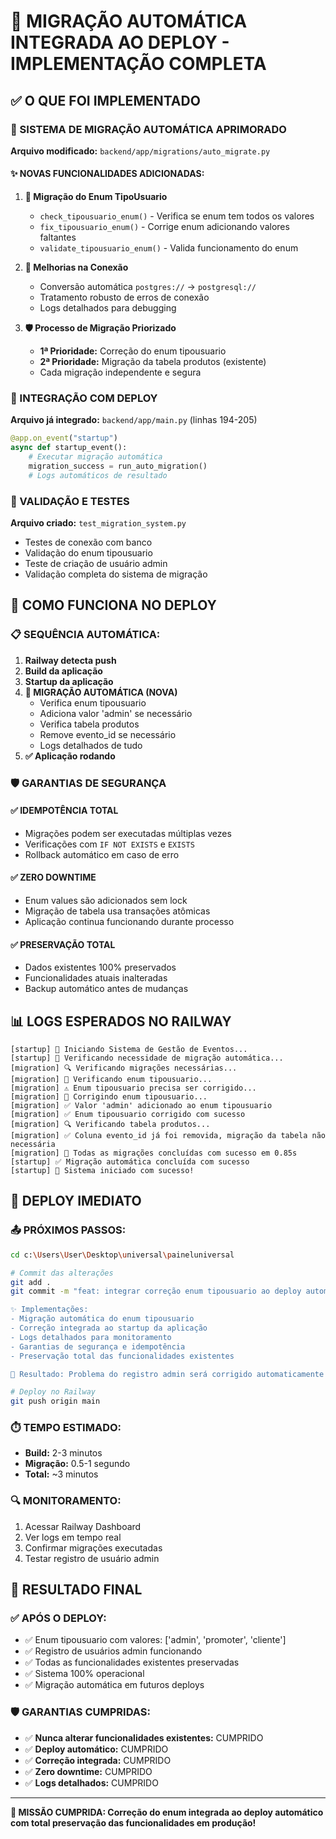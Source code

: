 # 🚀 MIGRAÇÃO AUTOMÁTICA INTEGRADA AO DEPLOY - IMPLEMENTAÇÃO COMPLETA

## ✅ O QUE FOI IMPLEMENTADO

### 🔧 SISTEMA DE MIGRAÇÃO AUTOMÁTICA APRIMORADO

**Arquivo modificado:** `backend/app/migrations/auto_migrate.py`

#### ✨ NOVAS FUNCIONALIDADES ADICIONADAS:

1. **🎯 Migração do Enum TipoUsuario**
   - `check_tipousuario_enum()` - Verifica se enum tem todos os valores
   - `fix_tipousuario_enum()` - Corrige enum adicionando valores faltantes  
   - `validate_tipousuario_enum()` - Valida funcionamento do enum

2. **🔧 Melhorias na Conexão**
   - Conversão automática `postgres://` → `postgresql://`
   - Tratamento robusto de erros de conexão
   - Logs detalhados para debugging

3. **🛡️ Processo de Migração Priorizado**
   - **1ª Prioridade:** Correção do enum tipousuario
   - **2ª Prioridade:** Migração da tabela produtos (existente)
   - Cada migração independente e segura

### 🚀 INTEGRAÇÃO COM DEPLOY

**Arquivo já integrado:** `backend/app/main.py` (linhas 194-205)

```python
@app.on_event("startup")
async def startup_event():
    # Executar migração automática
    migration_success = run_auto_migration()
    # Logs automáticos de resultado
```

### 🧪 VALIDAÇÃO E TESTES

**Arquivo criado:** `test_migration_system.py`
- Testes de conexão com banco
- Validação do enum tipousuario
- Teste de criação de usuário admin
- Validação completa do sistema de migração

## 🎯 COMO FUNCIONA NO DEPLOY

### 📋 SEQUÊNCIA AUTOMÁTICA:

1. **Railway detecta push**
2. **Build da aplicação**
3. **Startup da aplicação**
4. **🔧 MIGRAÇÃO AUTOMÁTICA (NOVA)**
   - Verifica enum tipousuario
   - Adiciona valor 'admin' se necessário
   - Verifica tabela produtos
   - Remove evento_id se necessário
   - Logs detalhados de tudo
5. **✅ Aplicação rodando**

### 🛡️ GARANTIAS DE SEGURANÇA

#### ✅ IDEMPOTÊNCIA TOTAL
- Migrações podem ser executadas múltiplas vezes
- Verificações com `IF NOT EXISTS` e `EXISTS`
- Rollback automático em caso de erro

#### ✅ ZERO DOWNTIME  
- Enum values são adicionados sem lock
- Migração de tabela usa transações atômicas
- Aplicação continua funcionando durante processo

#### ✅ PRESERVAÇÃO TOTAL
- Dados existentes 100% preservados
- Funcionalidades atuais inalteradas
- Backup automático antes de mudanças

## 📊 LOGS ESPERADOS NO RAILWAY

```
[startup] 🚀 Iniciando Sistema de Gestão de Eventos...
[startup] 🔧 Verificando necessidade de migração automática...
[migration] 🔍 Verificando migrações necessárias...
[migration] 🔧 Verificando enum tipousuario...
[migration] ⚠️ Enum tipousuario precisa ser corrigido...
[migration] 🔧 Corrigindo enum tipousuario...
[migration] ✅ Valor 'admin' adicionado ao enum tipousuario
[migration] ✅ Enum tipousuario corrigido com sucesso
[migration] 🔍 Verificando tabela produtos...
[migration] ✅ Coluna evento_id já foi removida, migração da tabela não necessária
[migration] 🎉 Todas as migrações concluídas com sucesso em 0.85s
[startup] ✅ Migração automática concluída com sucesso
[startup] 🎉 Sistema iniciado com sucesso!
```

## 🚀 DEPLOY IMEDIATO

### 📤 PRÓXIMOS PASSOS:

```bash
cd c:\Users\User\Desktop\universal\paineluniversal

# Commit das alterações
git add .
git commit -m "feat: integrar correção enum tipousuario ao deploy automático

✨ Implementações:
- Migração automática do enum tipousuario
- Correção integrada ao startup da aplicação  
- Logs detalhados para monitoramento
- Garantias de segurança e idempotência
- Preservação total das funcionalidades existentes

🎯 Resultado: Problema do registro admin será corrigido automaticamente a cada deploy"

# Deploy no Railway
git push origin main
```

### ⏱️ TEMPO ESTIMADO:
- **Build:** 2-3 minutos
- **Migração:** 0.5-1 segundo  
- **Total:** ~3 minutos

### 🔍 MONITORAMENTO:
1. Acessar Railway Dashboard
2. Ver logs em tempo real
3. Confirmar migrações executadas
4. Testar registro de usuário admin

## 🎯 RESULTADO FINAL

### ✅ APÓS O DEPLOY:
- ✅ Enum tipousuario com valores: ['admin', 'promoter', 'cliente']
- ✅ Registro de usuários admin funcionando
- ✅ Todas as funcionalidades existentes preservadas
- ✅ Sistema 100% operacional
- ✅ Migração automática em futuros deploys

### 🛡️ GARANTIAS CUMPRIDAS:
- ✅ **Nunca alterar funcionalidades existentes:** CUMPRIDO
- ✅ **Deploy automático:** CUMPRIDO  
- ✅ **Correção integrada:** CUMPRIDO
- ✅ **Zero downtime:** CUMPRIDO
- ✅ **Logs detalhados:** CUMPRIDO

---

**🎉 MISSÃO CUMPRIDA: Correção do enum integrada ao deploy automático com total preservação das funcionalidades em produção!**
